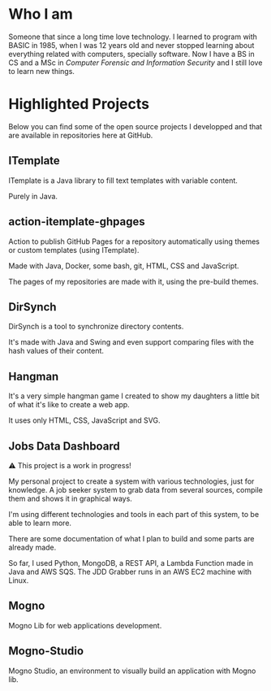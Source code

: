 # Who I am

Someone that since a long time love technology. I learned to program with BASIC in 1985, when I was 12 years old and never stopped learning about everything related with computers, specially software. Now I have a BS in CS and a MSc in *Computer Forensic and Information Security* and I still love to learn new things.

# Highlighted Projects

Below you can find some of the open source projects I developped and that are available in repositories here at GitHub.

## ITemplate

ITemplate is a Java library to fill text templates with variable content.

Purely in Java.

## action-itemplate-ghpages

Action to publish GitHub Pages for a repository automatically using themes or custom templates (using ITemplate).

Made with Java, Docker, some bash, git, HTML, CSS and JavaScript.

The pages of my repositories are made with it, using the pre-build themes.

## DirSynch

DirSynch is a tool to synchronize directory contents.

It's made with Java and Swing and even support comparing files with the hash values of their content.

## Hangman

It's a very simple hangman game I created to show my daughters a little bit of what it's like to create a web app.

It uses only HTML, CSS, JavaScript and SVG.

## Jobs Data Dashboard

⚠️ This project is a work in progress!

My personal project to create a system with various technologies, just for knowledge. A job seeker system to grab data from several sources, compile them and shows it in graphical ways.

I'm using different technologies and tools in each part of this system, to be able to learn more.

There are some documentation of what I plan to build and some parts are already made.

So far, I used Python, MongoDB, a REST API, a Lambda Function made in Java and AWS SQS. The JDD Grabber runs in an AWS EC2 machine with Linux.

## Mogno

Mogno Lib for web applications development.

## Mogno-Studio

Mogno Studio, an environment to visually build an application with Mogno lib.
